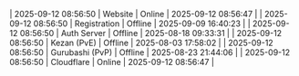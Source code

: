 | 2025-09-12 08:56:50 | Website | Online | 2025-09-12 08:56:47 |
| 2025-09-12 08:56:50 | Registration | Offline | 2025-09-09 16:40:23 |
| 2025-09-12 08:56:50 | Auth Server | Offline | 2025-08-18 09:33:31 |
| 2025-09-12 08:56:50 | Kezan (PvE) | Offline | 2025-08-03 17:58:02 |
| 2025-09-12 08:56:50 | Gurubashi (PvP) | Offline | 2025-08-23 21:44:06 |
| 2025-09-12 08:56:50 | Cloudflare | Online | 2025-09-12 08:56:47 |
